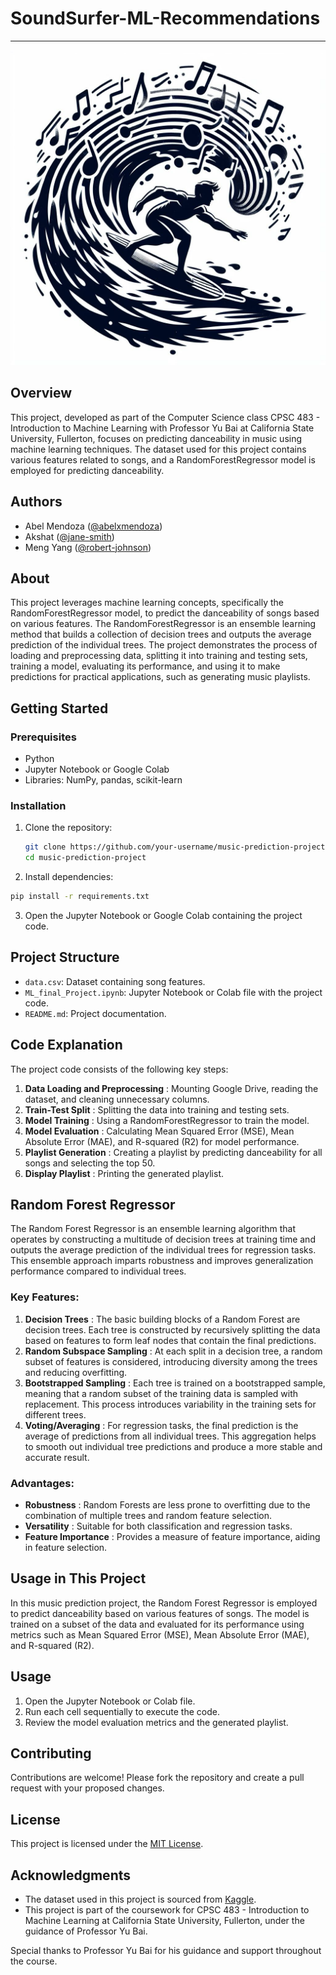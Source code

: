 # SoundSurfer-ML-Recommendations

---

![1699520963119](image/README/1699520963119.png)

## Overview

This project, developed as part of the Computer Science class CPSC 483 - Introduction to Machine Learning with Professor Yu Bai at California State University, Fullerton, focuses on predicting danceability in music using machine learning techniques. The dataset used for this project contains various features related to songs, and a RandomForestRegressor model is employed for predicting danceability.

## Authors

* Abel Mendoza ([@abelxmendoza](https://github.com/abelxmendoza))
* Akshat ([@jane-smith](https://github.com/jane-smith))
* Meng Yang ([@robert-johnson](https://github.com/robert-johnson))

## About

This project leverages machine learning concepts, specifically the RandomForestRegressor model, to predict the danceability of songs based on various features. The RandomForestRegressor is an ensemble learning method that builds a collection of decision trees and outputs the average prediction of the individual trees. The project demonstrates the process of loading and preprocessing data, splitting it into training and testing sets, training a model, evaluating its performance, and using it to make predictions for practical applications, such as generating music playlists.

## Getting Started

### Prerequisites

- Python
- Jupyter Notebook or Google Colab
- Libraries: NumPy, pandas, scikit-learn

### Installation

1. Clone the repository:

   ```bash
   git clone https://github.com/your-username/music-prediction-project.git
   cd music-prediction-project
   ```
2. Install dependencies:

```bash
pip install -r requirements.txt
```

3. Open the Jupyter Notebook or Google Colab containing the project code.

## Project Structure

* `data.csv`: Dataset containing song features.
* `ML_final_Project.ipynb`: Jupyter Notebook or Colab file with the project code.
* `README.md`: Project documentation.

## Code Explanation

The project code consists of the following key steps:

1. **Data Loading and Preprocessing** : Mounting Google Drive, reading the dataset, and cleaning unnecessary columns.
2. **Train-Test Split** : Splitting the data into training and testing sets.
3. **Model Training** : Using a RandomForestRegressor to train the model.
4. **Model Evaluation** : Calculating Mean Squared Error (MSE), Mean Absolute Error (MAE), and R-squared (R2) for model performance.
5. **Playlist Generation** : Creating a playlist by predicting danceability for all songs and selecting the top 50.
6. **Display Playlist** : Printing the generated playlist.

## Random Forest Regressor

The Random Forest Regressor is an ensemble learning algorithm that operates by constructing a multitude of decision trees at training time and outputs the average prediction of the individual trees for regression tasks. This ensemble approach imparts robustness and improves generalization performance compared to individual trees.

### Key Features:

1. **Decision Trees** : The basic building blocks of a Random Forest are decision trees. Each tree is constructed by recursively splitting the data based on features to form leaf nodes that contain the final predictions.
2. **Random Subspace Sampling** : At each split in a decision tree, a random subset of features is considered, introducing diversity among the trees and reducing overfitting.
3. **Bootstrapped Sampling** : Each tree is trained on a bootstrapped sample, meaning that a random subset of the training data is sampled with replacement. This process introduces variability in the training sets for different trees.
4. **Voting/Averaging** : For regression tasks, the final prediction is the average of predictions from all individual trees. This aggregation helps to smooth out individual tree predictions and produce a more stable and accurate result.

### Advantages:

* **Robustness** : Random Forests are less prone to overfitting due to the combination of multiple trees and random feature selection.
* **Versatility** : Suitable for both classification and regression tasks.
* **Feature Importance** : Provides a measure of feature importance, aiding in feature selection.

## Usage in This Project

In this music prediction project, the Random Forest Regressor is employed to predict danceability based on various features of songs. The model is trained on a subset of the data and evaluated for its performance using metrics such as Mean Squared Error (MSE), Mean Absolute Error (MAE), and R-squared (R2).

## Usage

1. Open the Jupyter Notebook or Colab file.
2. Run each cell sequentially to execute the code.
3. Review the model evaluation metrics and the generated playlist.

## Contributing

Contributions are welcome! Please fork the repository and create a pull request with your proposed changes.

## License

This project is licensed under the [MIT License](https://chat.openai.com/c/LICENSE).

## Acknowledgments

* The dataset used in this project is sourced from [Kaggle](https://www.kaggle.com/).
* This project is part of the coursework for CPSC 483 - Introduction to Machine Learning at California State University, Fullerton, under the guidance of Professor Yu Bai.

Special thanks to Professor Yu Bai for his guidance and support throughout the course.
